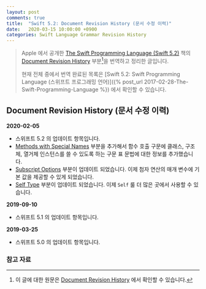 ```yaml
---
layout: post
comments: true
title:  "Swift 5.2: Document Revision History (문서 수정 이력)"
date:   2020-03-15 10:00:00 +0900
categories: Swift Language Grammar Revision History
---
```


> Apple 에서 공개한 [The Swift Programming Language (Swift 5.2)](https://docs.swift.org/swift-book/) 책의 [Document Revision History](https://docs.swift.org/swift-book/RevisionHistory/RevisionHistory.html) 부분[^Revision-History]을 번역하고 정리한 글입니다.
>
> 현재 전체 중에서 번역 완료된 목록은 [Swift 5.2: Swift Programming Language (스위프트 프로그래밍 언어)]({% post_url 2017-02-28-The-Swift-Programming-Language %}) 에서 확인할 수 있습니다.

## Document Revision History (문서 수정 이력)

**2020-02-05**

* 스위프트 5.2 의 업데이트 항목입니다.
* [Methods with Special Names]() 부분을 추가해서 함수 호출 구문에 클래스, 구조체, 열거체 인스턴스를 쓸 수 있도록 하는 구문 표 문법에 대한 정보를 추가했습니다.
* [Subscript Options]() 부분이 업데이트 되었습니다. 이제 첨자 연산의 매개 변수에 기본 값을 제공할 수 있게 되었습니다.
* [Self Type](http://xho95.github.io/swift/language/grammar/self/type/2020/02/20/Self-Type.html) 부분이 업데이트 되었습니다. 이제 `Self` 룰 더 많은 곳에서 사용할 수 있습니다.

**2019-09-10**

* 스위프트 5.1 의 업데이트 항목입니다.

**2019-03-25**

* 스위프트 5.0 의 업데이트 항목입니다.

### 참고 자료

[^Revision-History]: 이 글에 대한 원문은 [Document Revision History](https://docs.swift.org/swift-book/RevisionHistory/RevisionHistory.html) 에서 확인할 수 있습니다.
